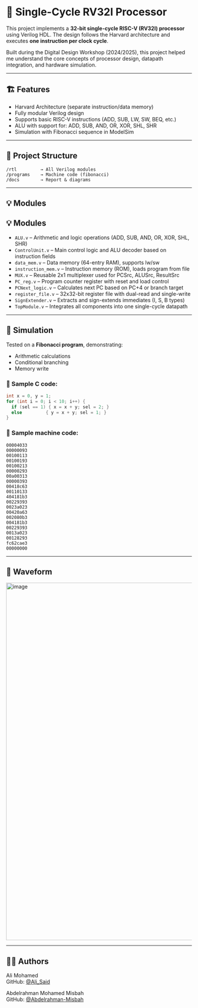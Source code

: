 # 🧠 Single-Cycle RV32I Processor

This project implements a **32-bit single-cycle RISC-V (RV32I) processor** using Verilog HDL. The design follows the Harvard architecture and executes **one instruction per clock cycle**.

Built during the Digital Design Workshop (2024/2025), this project helped me understand the core concepts of processor design, datapath integration, and hardware simulation.

---

## 🏗️ Features

- Harvard Architecture (separate instruction/data memory)
- Fully modular Verilog design
- Supports basic RISC-V instructions (ADD, SUB, LW, SW, BEQ, etc.)
- ALU with support for: ADD, SUB, AND, OR, XOR, SHL, SHR
- Simulation with Fibonacci sequence in ModelSim

---

## 📁 Project Structure

```
/rtl         → All Verilog modules
/programs    → Machine code (fibonacci)
/docs        → Report & diagrams
```

---

## 💡 Modules

## 💡 Modules

- `ALU.v` – Arithmetic and logic operations (ADD, SUB, AND, OR, XOR, SHL, SHR)
- `ControlUnit.v` – Main control logic and ALU decoder based on instruction fields
- `data_mem.v` – Data memory (64-entry RAM), supports lw/sw
- `instruction_mem.v` – Instruction memory (ROM), loads program from file
- `MUX.v` – Reusable 2x1 multiplexer used for PCSrc, ALUSrc, ResultSrc
- `PC_reg.v` – Program counter register with reset and load control
- `PCNext_logic.v` – Calculates next PC based on PC+4 or branch target
- `register_file.v` – 32x32-bit register file with dual-read and single-write
- `SignExtender.v` – Extracts and sign-extends immediates (I, S, B types)
- `TopModule.v` – Integrates all components into one single-cycle datapath

---

## 🧪 Simulation

Tested on a **Fibonacci program**, demonstrating:
- Arithmetic calculations
- Conditional branching
- Memory write

### 📝 Sample C code:
```c
int x = 0, y = 1;
for (int i = 0; i < 10; i++) {
  if (sel == 1) { x = x + y; sel = 2; }
  else         { y = x + y; sel = 1; }
}
```

### 🧾 Sample machine code:
```
00004033
00000093
00100113
00100193
00100213
00000293
00a00313
00000393
00418c63
00110133
404181b3
00229393
0023a023
00420a63
002080b3
004181b3
00229393
0013a023
00128293
fc62cae3
00000000

```

---

## 📸 Waveform

<img width="1600" height="971" alt="image" src="https://github.com/user-attachments/assets/9ebae06b-0769-4458-b8f3-97e26de06e6c" />


---

## 🙋‍♂ Authors

Ali Mohamed  
GitHub: [@Ali_Said](https://github.com/Ali-M-Said)

Abdelrahman Mohamed Misbah  
GitHub: [@Abdelrahman-Misbah](https://github.com/Abdelrahman-Misbah)
